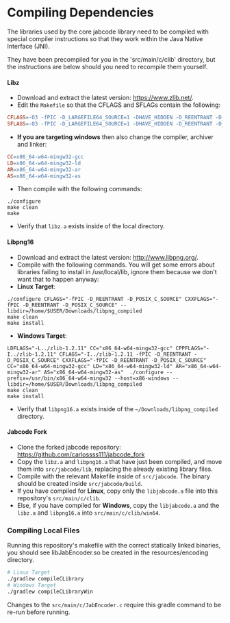 # Compiling Dependencies
The libraries used by the core jabcode library need to be compiled with special compiler instructions
so that they work within the Java Native Interface (JNI).

They have been precompiled for you in the 'src/main/c/clib' directory, but the instructions are below
should you need to recompile them yourself.

#### Libz
* Download and extract the latest version: https://www.zlib.net/.
* Edit the `Makefile` so that the CFLAGS and SFLAGs contain the following:
```makefile
CFLAGS=-O3 -fPIC -D_LARGEFILE64_SOURCE=1 -DHAVE_HIDDEN -D_REENTRANT -D_POSIX_C_SOURCE
SFLAGS=-O3 -fPIC -D_LARGEFILE64_SOURCE=1 -DHAVE_HIDDEN -D_REENTRANT -D_POSIX_C_SOURCE
```
* __If you are targeting windows__ then also change the compiler, archiver and linker:
```makefile
CC=x86_64-w64-mingw32-gcc
LD=x86_64-w64-mingw32-ld
AR=x86_64-w64-mingw32-ar
AS=x86_64-w64-mingw32-as
```

* Then compile with the following commands:
```
./configure
make clean
make
```
* Verify that `libz.a` exists inside of the local directory.

#### Libpng16
* Download and extract the latest version: http://www.libpng.org/.
* Compile with the following commands. You will get some errors about libraries failing to install in
  /usr/local/lib, ignore them because we don't want that to happen anyway:
* __Linux Target__:
```
./configure CFLAGS="-fPIC -D_REENTRANT -D_POSIX_C_SOURCE" CXXFLAGS="-fPIC -D_REENTRANT -D_POSIX_C_SOURCE" --libdir=/home/$USER/Downloads/libpng_compiled
make clean
make install
```
* __Windows Target__:
```
LDFLAGS="-L../zlib-1.2.11" CC="x86_64-w64-mingw32-gcc" CPPFLAGS="-I../zlib-1.2.11" CFLAGS="-I../zlib-1.2.11 -fPIC -D_REENTRANT -D_POSIX_C_SOURCE" CXXFLAGS="-fPIC -D_REENTRANT -D_POSIX_C_SOURCE" CC="x86_64-w64-mingw32-gcc" LD="x86_64-w64-mingw32-ld" AR="x86_64-w64-mingw32-ar" AS="x86_64-w64-mingw32-as"  ./configure --prefix=/usr/bin/x86_64-w64-mingw32 --host=x86-windows --libdir=/home/$USER/Downloads/libpng_compiled
make clean
make install
```
* Verify that `libpng16.a` exists inside of the `~/Downloads/libpng_compiled` directory.

#### Jabcode Fork
* Clone the forked jabcode repository: https://github.com/carlossss111/jabcode_fork
* Copy the `libz.a` and `libpng16.a` that have just been compiled, and move them into `src/jabcode/lib`, replacing
  the already existing library files.
* Compile with the relevant Makefile inside of `src/jabcode`. The binary should be created inside `src/jabcode/build`.
* If you have compiled for __Linux__, copy only the `libjabcode.a` file into this repository's `src/main/c/clib`.
* Else, if you have compiled for __Windows__, copy the `libjabcode.a` and the `libz.a` and `libpng16.a` into `src/main/c/clib/win64`.

### Compiling Local Files
Running this repository's makefile with the correct statically linked binaries, you should see libJabEncoder.so
be created in the resources/encoding directory.
```bash
# Linux Target
./gradlew compileCLibrary
# Windows Target
./gradlew compileCLibraryWin
```

Changes to the `src/main/c/JabEncoder.c` require this gradle command to be re-run before running.